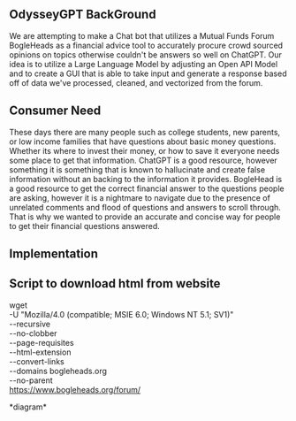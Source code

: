 ## OdysseyGPT BackGround
We are attempting to make a Chat bot that utilizes a Mutual Funds Forum BogleHeads as a financial advice tool to accurately procure crowd sourced opinions on topics otherwise couldn't be answers so well on ChatGPT. Our idea is to utilize a Large Language Model by adjusting an Open API Model and to create a GUI that is able to take input and generate a response based off of data we've processed, cleaned, and vectorized from the forum. 

## Consumer Need
These days there are many people such as college students, new parents, or low income families that have questions about basic money questions. Whether its where to invest their money, or how to save it everyone needs some place to get that information. ChatGPT is a good resource, however something it is something that is known to hallucinate and create false information without an backing to the information it provides. BogleHead is a good resource to get the correct financial answer to the questions people are asking, however it is a nightmare to navigate due to the presence of unrelated comments and flood of questions and answers to scroll through. That is why we wanted to provide an accurate and concise way for people to get their financial questions answered.

## Implementation

## Script to download html from website

wget \
     -U "Mozilla/4.0 (compatible; MSIE 6.0; Windows NT 5.1; SV1)" \
     --recursive \
     --no-clobber \
     --page-requisites \
     --html-extension \
     --convert-links \
     --domains bogleheads.org \
     --no-parent \
         https://www.bogleheads.org/forum/
  

\*diagram\*


